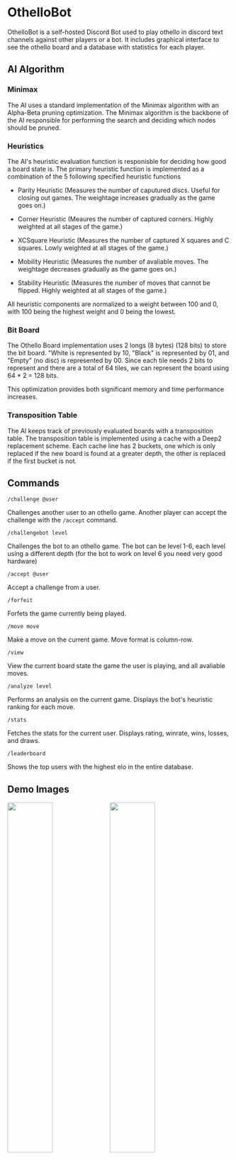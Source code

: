 # OthelloBot

OthelloBot is a self-hosted Discord Bot used to play othello in discord text channels against other players or a bot. It includes graphical interface to see the othello board and a database with statistics for each player.

## AI Algorithm

### Minimax 

The AI uses a standard implementation of the Minimax algorithm with an Alpha-Beta pruning optimization. The Minimax algorithm is the backbone of the AI responsible for performing the search and deciding which nodes should be pruned.

### Heuristics

The AI's heuristic evaluation function is responisble for deciding how good a board state is. The primary heuristic function is implemented as a combination of the 5 following specified heuristic functions

- Parity Heuristic (Measures the number of caputured discs. Useful for closing out games. The weightage increases gradually as the game goes on.)

- Corner Heuristic (Meaures the number of captured corners. Highly weighted at all stages of the game.)

- XCSquare Heuristic (Measures the number of captured X squares and C squares. Lowly weighted at all stages of the game.)

- Mobility Heuristic (Measures the number of avaliable moves. The weightage decreases gradually as the game goes on.)

- Stability Heuristic (Measures the number of moves that cannot be flipped. Highly weighted at all stages of the game.)

All heuristic components are normalized to a weight between 100 and 0, with 100 being the highest weight and 0 being the lowest.

### Bit Board

The Othello Board implementation uses 2 longs (8 bytes) (128 bits) to store the bit board. "White is represented by 10, "Black" is represented by 01, and "Empty" (no disc) is represented by 00. Since each tile needs 2 bits to represent and there are a total of 64 tiles, we can represent the board using 64 * 2 = 128 bits. 

This optimization provides both significant memory and time performance increases.

### Transposition Table

The AI keeps track of previously evaluated boards with a transposition table. The transposition table is implemented using a cache with a Deep2 replacement scheme.
Each cache line has 2 buckets, one which is only replaced if the new board is found at a greater depth, the other is replaced if the first bucket is not.

## Commands

`/challenge @user`

Challenges another user to an othello game. Another player can accept the challenge with the `/accept` command.

`/challengebot level`

Challenges the bot to an othello game. The bot can be level 1-6, each level using a different depth (for the bot to work on level 6 you need very good hardware)

`/accept @user`

Accept a challenge from a user.

`/forfeit`

Forfets the game currently being played.

`/move move`

Make a move on the current game. Move format is column-row.

`/view`

View the current board state the game the user is playing, and all avaliable moves.

`/analyze level`

Performs an analysis on the current game. Displays the bot's heuristic ranking for each move.

`/stats`

Fetches the stats for the current user. Displays rating, winrate, wins, losses, and draws.

`/leaderboard`

Shows the top users with the highest elo in the entire database.

## Demo Images

<img src="https://github.com/JosephPrichard/OthelloBot/assets/58538077/0096a164-cfb9-44a1-be89-30896e93f0ff" width="45%" height="45%">
<img src="https://github.com/JosephPrichard/OthelloBot/assets/58538077/c53ecbc3-800b-4767-8553-498f9c529874" width="45%" height="45%">
